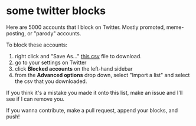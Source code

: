 # some twitter blocks

Here are 5000 accounts that I block on Twitter.  Mostly promoted, meme-posting, or "parody" accounts.

To block these accounts:

1. right click and "Save As..." [this csv](https://raw.githubusercontent.com/elliottbinder/some_twitter_blocks/master/blocklist.csv) file to download.
2. go to your settings on Twitter
2. click **Blocked accounts** on the left-hand sidebar
3. from the **Advanced options** drop down, select "Import a list" and select the csv that you downloaded.

If you think it's a mistake you made it onto this list, make an issue and I'll see if I can remove you.

If you wanna contribute, make a pull request, append your blocks, and push!
